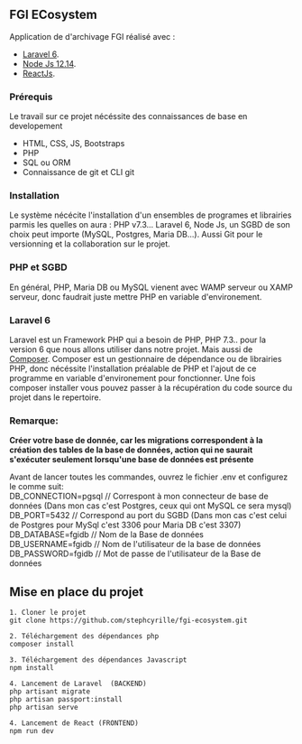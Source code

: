 ## FGI ECosystem

Application de d'archivage FGI réalisé avec :

- [Laravel 6](https://laravel.com/docs).
- [Node Js 12.14](https://nodejs.org/en/).
- [ReactJs](https://fr.reactjs.org/).


### Prérequis

Le travail sur ce projet nécéssite des connaissances de base en developement 
- HTML, CSS, JS, Bootstraps 
- PHP
- SQL ou ORM
- Connaissance de git et CLI git 


### Installation

Le système nécécite l'installation d'un ensembles de programes et librairies parmis les quelles on aura : PHP v7.3... Laravel 6, Node Js, un SGBD de son choix peut importe (MySQL, Postgres, Maria DB...). Aussi Git pour le versionning et la collaboration sur le projet.


### PHP et SGBD

En général, PHP, Maria DB ou MySQL vienent avec WAMP serveur ou XAMP serveur, donc faudrait juste mettre PHP en variable d'environement.


### Laravel 6

Laravel est un Framework PHP qui a besoin de PHP, PHP 7.3.. pour la version 6 que nous allons utiliser dans notre projet. Mais aussi de [Composer](https://getcomposer.org/). Composer est un gestionnaire de dépendance ou de librairies PHP, donc nécéssite l'installation préalable de PHP et l'ajout de ce programme en variable d'environement pour fonctionner.
Une fois composer installer vous pouvez passer à la récupération du code source du projet dans le repertoire.


### Remarque: 

**Créer votre base de donnée, car les migrations correspondent à la création des tables de la base de données, action qui ne saurait s'exécuter seulement lorsqu'une base de données est présente** 

Avant de lancer toutes les commandes, ouvrez le fichier .env et configurez le comme suit: <br />
    DB_CONNECTION=pgsql     // Correspont à mon connecteur de base de données (Dans mon cas c'est Postgres, ceux qui ont MySQL ce sera mysql)<br />
    DB_PORT=5432            // Correspond au port du SGBD (Dans mon cas c'est celui de Postgres pour MySql c'est 3306 pour Maria DB c'est 3307)<br />
    DB_DATABASE=fgidb       // Nom de la Base de données<br />
    DB_USERNAME=fgidb       // Nom de l'utilisateur de la base de données<br />
    DB_PASSWORD=fgidb       // Mot de passe de l'utilisateur de la Base de données <br />


## Mise en place du projet

    1. Cloner le projet 
    git clone https://github.com/stephcyrille/fgi-ecosystem.git

    2. Téléchargement des dépendances php 
    composer install

    3. Téléchargement des dépendances Javascript 
    npm install

    4. Lancement de Laravel  (BACKEND)
    php artisant migrate
    php artisan passport:install
    php artisan serve

    4. Lancement de React (FRONTEND)
    npm run dev

